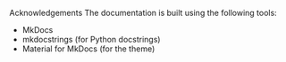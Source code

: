 Acknowledgements
The documentation is built using the following tools:

- MkDocs
- mkdocstrings (for Python docstrings)
- Material for MkDocs (for the theme)
